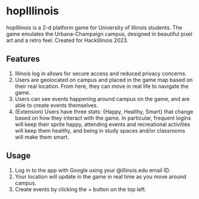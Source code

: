 # hopIllinois
hopIllinois is a 2-d platform game for University of Illinois students. The game emulates the Urbana-Champaign campus, designed in beautiful pixel art and a retro feel. Created for HackIllinois 2023.

## Features
1. Illinois log in allows for secure access and reduced privacy concerns.
2. Users are geolocated on campus and placed in the game map based on their real location. From here, they can move in real life to navigate the game.
3. Users can see events happening around campus on the game, and are able to create events themselves.
4. (Extension) Users have three stats: {Happy, Healthy, Smart} that change based on how they interact with the game. In particular, frequent logins will keep their sprite happy, attending events and recreational activities will keep them healthy, and being in study spaces and/or classrooms will make them smart.

## Usage
1. Log in to the app with Google using your @illinois.edu email ID.
2. Your location will update in the game in real time as you move around campus.
3. Create events by clicking the + button on the top left.
